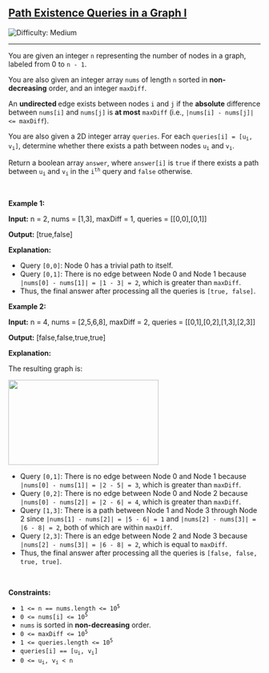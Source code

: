 <h2><a href="https://leetcode.com/problems/path-existence-queries-in-a-graph-i">Path Existence Queries in a Graph I</a></h2> <img src='https://img.shields.io/badge/Difficulty-Medium-orange' alt='Difficulty: Medium' /><hr><p>You are given an integer <code>n</code> representing the number of nodes in a graph, labeled from 0 to <code>n - 1</code>.</p>

<p>You are also given an integer array <code>nums</code> of length <code>n</code> sorted in <strong>non-decreasing</strong> order, and an integer <code>maxDiff</code>.</p>

<p>An <strong>undirected </strong>edge exists between nodes <code>i</code> and <code>j</code> if the <strong>absolute</strong> difference between <code>nums[i]</code> and <code>nums[j]</code> is <strong>at most</strong> <code>maxDiff</code> (i.e., <code>|nums[i] - nums[j]| &lt;= maxDiff</code>).</p>

<p>You are also given a 2D integer array <code>queries</code>. For each <code>queries[i] = [u<sub>i</sub>, v<sub>i</sub>]</code>, determine whether there exists a path between nodes <code>u<sub>i</sub></code> and <code>v<sub>i</sub></code>.</p>

<p>Return a boolean array <code>answer</code>, where <code>answer[i]</code> is <code>true</code> if there exists a path between <code>u<sub>i</sub></code> and <code>v<sub>i</sub></code> in the <code>i<sup>th</sup></code> query and <code>false</code> otherwise.</p>

<p>&nbsp;</p>
<p><strong class="example">Example 1:</strong></p>

<div class="example-block">
<p><strong>Input:</strong> <span class="example-io">n = 2, nums = [1,3], maxDiff = 1, queries = [[0,0],[0,1]]</span></p>

<p><strong>Output:</strong> <span class="example-io">[true,false]</span></p>

<p><strong>Explanation:</strong></p>

<ul>
	<li>Query <code>[0,0]</code>: Node 0 has a trivial path to itself.</li>
	<li>Query <code>[0,1]</code>: There is no edge between Node 0 and Node 1 because <code>|nums[0] - nums[1]| = |1 - 3| = 2</code>, which is greater than <code>maxDiff</code>.</li>
	<li>Thus, the final answer after processing all the queries is <code>[true, false]</code>.</li>
</ul>
</div>

<p><strong class="example">Example 2:</strong></p>

<div class="example-block">
<p><strong>Input:</strong> <span class="example-io">n = 4, nums = [2,5,6,8], maxDiff = 2, queries = [[0,1],[0,2],[1,3],[2,3]]</span></p>

<p><strong>Output:</strong> <span class="example-io">[false,false,true,true]</span></p>

<p><strong>Explanation:</strong></p>

<p>The resulting graph is:</p>

<p><img alt="" src="https://assets.leetcode.com/uploads/2025/03/25/screenshot-2025-03-26-at-122249.png" style="width: 300px; height: 170px;" /></p>

<ul>
	<li>Query <code>[0,1]</code>: There is no edge between Node 0 and Node 1 because <code>|nums[0] - nums[1]| = |2 - 5| = 3</code>, which is greater than <code>maxDiff</code>.</li>
	<li>Query <code>[0,2]</code>: There is no edge between Node 0 and Node 2 because <code>|nums[0] - nums[2]| = |2 - 6| = 4</code>, which is greater than <code>maxDiff</code>.</li>
	<li>Query <code>[1,3]</code>: There is a path between Node 1 and Node 3 through Node 2 since <code>|nums[1] - nums[2]| = |5 - 6| = 1</code> and <code>|nums[2] - nums[3]| = |6 - 8| = 2</code>, both of which are within <code>maxDiff</code>.</li>
	<li>Query <code>[2,3]</code>: There is an edge between Node 2 and Node 3 because <code>|nums[2] - nums[3]| = |6 - 8| = 2</code>, which is equal to <code>maxDiff</code>.</li>
	<li>Thus, the final answer after processing all the queries is <code>[false, false, true, true]</code>.</li>
</ul>
</div>

<p>&nbsp;</p>
<p><strong>Constraints:</strong></p>

<ul>
	<li><code>1 &lt;= n == nums.length &lt;= 10<sup>5</sup></code></li>
	<li><code>0 &lt;= nums[i] &lt;= 10<sup>5</sup></code></li>
	<li><code>nums</code> is sorted in <strong>non-decreasing</strong> order.</li>
	<li><code>0 &lt;= maxDiff &lt;= 10<sup>5</sup></code></li>
	<li><code>1 &lt;= queries.length &lt;= 10<sup>5</sup></code></li>
	<li><code>queries[i] == [u<sub>i</sub>, v<sub>i</sub>]</code></li>
	<li><code>0 &lt;= u<sub>i</sub>, v<sub>i</sub> &lt; n</code></li>
</ul>

